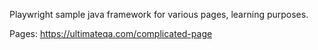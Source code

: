 Playwright sample java framework for various pages, learning purposes.

Pages:
https://ultimateqa.com/complicated-page
